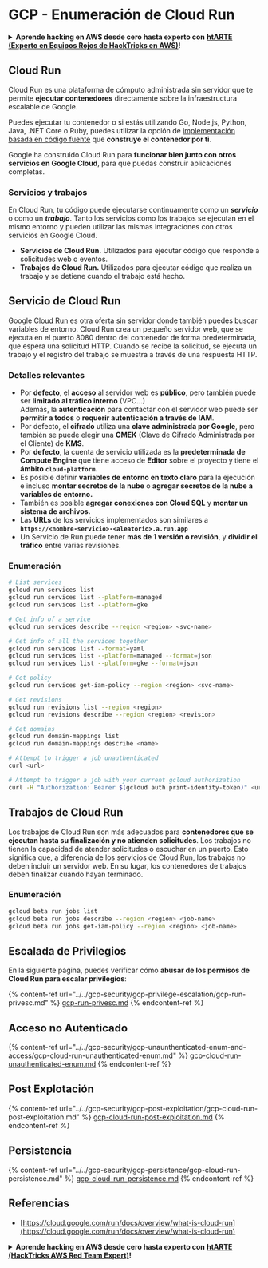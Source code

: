 # GCP - Enumeración de Cloud Run

<details>

<summary><strong>Aprende hacking en AWS desde cero hasta experto con</strong> <a href="https://training.hacktricks.xyz/courses/arte"><strong>htARTE (Experto en Equipos Rojos de HackTricks en AWS)</strong></a><strong>!</strong></summary>

Otras formas de apoyar a HackTricks:

* Si deseas ver tu **empresa anunciada en HackTricks** o **descargar HackTricks en PDF** Consulta los [**PLANES DE SUSCRIPCIÓN**](https://github.com/sponsors/carlospolop)!
* Obtén el [**swag oficial de PEASS & HackTricks**](https://peass.creator-spring.com)
* Descubre [**La Familia PEASS**](https://opensea.io/collection/the-peass-family), nuestra colección exclusiva de [**NFTs**](https://opensea.io/collection/the-peass-family)
* **Únete al** 💬 [**grupo de Discord**](https://discord.gg/hRep4RUj7f) o al [**grupo de telegram**](https://t.me/peass) o **síguenos** en **Twitter** 🐦 [**@hacktricks_live**](https://twitter.com/hacktricks_live)**.**
* **Comparte tus trucos de hacking enviando PRs a los** [**HackTricks**](https://github.com/carlospolop/hacktricks) y [**HackTricks Cloud**](https://github.com/carlospolop/hacktricks-cloud) repositorios de github.

</details>

## Cloud Run <a href="#revisando-las-configuraciones-de-cloud-run" id="revisando-las-configuraciones-de-cloud-run"></a>

Cloud Run es una plataforma de cómputo administrada sin servidor que te permite **ejecutar contenedores** directamente sobre la infraestructura escalable de Google.

Puedes ejecutar tu contenedor o si estás utilizando Go, Node.js, Python, Java, .NET Core o Ruby, puedes utilizar la opción de [implementación basada en código fuente](https://cloud.google.com/run/docs/deploying-source-code) que **construye el contenedor por ti.**

Google ha construido Cloud Run para **funcionar bien junto con otros servicios en Google Cloud**, para que puedas construir aplicaciones completas.

### Servicios y trabajos <a href="#servicios-y-trabajos" id="servicios-y-trabajos"></a>

En Cloud Run, tu código puede ejecutarse continuamente como un _**servicio**_ o como un _**trabajo**_. Tanto los servicios como los trabajos se ejecutan en el mismo entorno y pueden utilizar las mismas integraciones con otros servicios en Google Cloud.

* **Servicios de Cloud Run.** Utilizados para ejecutar código que responde a solicitudes web o eventos.
* **Trabajos de Cloud Run.** Utilizados para ejecutar código que realiza un trabajo y se detiene cuando el trabajo está hecho.

## Servicio de Cloud Run

Google [Cloud Run](https://cloud.google.com/run) es otra oferta sin servidor donde también puedes buscar variables de entorno. Cloud Run crea un pequeño servidor web, que se ejecuta en el puerto 8080 dentro del contenedor de forma predeterminada, que espera una solicitud HTTP. Cuando se recibe la solicitud, se ejecuta un trabajo y el registro del trabajo se muestra a través de una respuesta HTTP.

### Detalles relevantes

* Por **defecto**, el **acceso** al servidor web es **público**, pero también puede ser **limitado al tráfico interno** (VPC...)\
Además, la **autenticación** para contactar con el servidor web puede ser **permitir a todos** o **requerir autenticación a través de IAM**.
* Por defecto, el **cifrado** utiliza una **clave administrada por Google**, pero también se puede elegir una **CMEK** (Clave de Cifrado Administrada por el Cliente) de **KMS**.
* Por **defecto**, la cuenta de servicio utilizada es la **predeterminada de Compute Engine** que tiene acceso de **Editor** sobre el proyecto y tiene el **ámbito `cloud-platform`.**
* Es posible definir **variables de entorno en texto claro** para la ejecución e incluso **montar secretos de la nube** o **agregar secretos de la nube a variables de entorno.**
* También es posible **agregar conexiones con Cloud SQL** y **montar un sistema de archivos.**
* Las **URLs** de los servicios implementados son similares a **`https://<nombre-servicio>-<aleatorio>.a.run.app`**
* Un Servicio de Run puede tener **más de 1 versión o revisión**, y **dividir el tráfico** entre varias revisiones.

### Enumeración
```bash
# List services
gcloud run services list
gcloud run services list --platform=managed
gcloud run services list --platform=gke

# Get info of a service
gcloud run services describe --region <region> <svc-name>

# Get info of all the services together
gcloud run services list --format=yaml
gcloud run services list --platform=managed --format=json
gcloud run services list --platform=gke --format=json

# Get policy
gcloud run services get-iam-policy --region <region> <svc-name>

# Get revisions
gcloud run revisions list --region <region>
gcloud run revisions describe --region <region> <revision>

# Get domains
gcloud run domain-mappings list
gcloud run domain-mappings describe <name>

# Attempt to trigger a job unauthenticated
curl <url>

# Attempt to trigger a job with your current gcloud authorization
curl -H "Authorization: Bearer $(gcloud auth print-identity-token)" <url>
```
## Trabajos de Cloud Run

Los trabajos de Cloud Run son más adecuados para **contenedores que se ejecutan hasta su finalización y no atienden solicitudes**. Los trabajos no tienen la capacidad de atender solicitudes o escuchar en un puerto. Esto significa que, a diferencia de los servicios de Cloud Run, los trabajos no deben incluir un servidor web. En su lugar, los contenedores de trabajos deben finalizar cuando hayan terminado. 

### Enumeración
```bash
gcloud beta run jobs list
gcloud beta run jobs describe --region <region> <job-name>
gcloud beta run jobs get-iam-policy --region <region> <job-name>
```
## Escalada de Privilegios

En la siguiente página, puedes verificar cómo **abusar de los permisos de Cloud Run para escalar privilegios**:

{% content-ref url="../../gcp-security/gcp-privilege-escalation/gcp-run-privesc.md" %}
[gcp-run-privesc.md](../../gcp-security/gcp-privilege-escalation/gcp-run-privesc.md)
{% endcontent-ref %}

## Acceso no Autenticado

{% content-ref url="../../gcp-security/gcp-unaunthenticated-enum-and-access/gcp-cloud-run-unauthenticated-enum.md" %}
[gcp-cloud-run-unauthenticated-enum.md](../../gcp-security/gcp-unaunthenticated-enum-and-access/gcp-cloud-run-unauthenticated-enum.md)
{% endcontent-ref %}

## Post Explotación

{% content-ref url="../../gcp-security/gcp-post-exploitation/gcp-cloud-run-post-exploitation.md" %}
[gcp-cloud-run-post-exploitation.md](../../gcp-security/gcp-post-exploitation/gcp-cloud-run-post-exploitation.md)
{% endcontent-ref %}

## Persistencia

{% content-ref url="../../gcp-security/gcp-persistence/gcp-cloud-run-persistence.md" %}
[gcp-cloud-run-persistence.md](../../gcp-security/gcp-persistence/gcp-cloud-run-persistence.md)
{% endcontent-ref %}

## Referencias

* [https://cloud.google.com/run/docs/overview/what-is-cloud-run](https://cloud.google.com/run/docs/overview/what-is-cloud-run)

<details>

<summary><strong>Aprende hacking en AWS desde cero hasta experto con</strong> <a href="https://training.hacktricks.xyz/courses/arte"><strong>htARTE (HackTricks AWS Red Team Expert)</strong></a><strong>!</strong></summary>

Otras formas de apoyar a HackTricks:

* Si deseas ver tu **empresa anunciada en HackTricks** o **descargar HackTricks en PDF** ¡Consulta los [**PLANES DE SUSCRIPCIÓN**](https://github.com/sponsors/carlospolop)!
* Obtén el [**oficial PEASS & HackTricks swag**](https://peass.creator-spring.com)
* Descubre [**The PEASS Family**](https://opensea.io/collection/the-peass-family), nuestra colección exclusiva de [**NFTs**](https://opensea.io/collection/the-peass-family)
* **Únete al** 💬 [**grupo de Discord**](https://discord.gg/hRep4RUj7f) o al [**grupo de telegram**](https://t.me/peass) o **síguenos** en **Twitter** 🐦 [**@hacktricks_live**](https://twitter.com/hacktricks_live)**.**
* **Comparte tus trucos de hacking enviando PRs a los repositorios de** [**HackTricks**](https://github.com/carlospolop/hacktricks) y [**HackTricks Cloud**](https://github.com/carlospolop/hacktricks-cloud).

</details>
